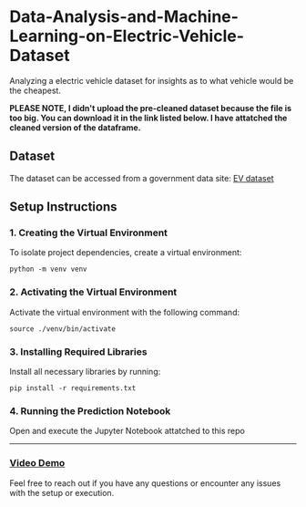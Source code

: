 # Data-Analysis-and-Machine-Learning-on-Electric-Vehicle-Dataset
Analyzing a electric vehicle dataset for insights as to what vehicle would be the cheapest. 


**PLEASE NOTE, I didn't upload the pre-cleaned dataset because the file is too big. You can download it in the link listed below. I have attatched the cleaned version of the dataframe.**


## Dataset

The dataset can be accessed from a government data site:
[EV dataset](https://data.wa.gov/Transportation/Electric-Vehicle-Population-Data/f6w7-q2d2/about_data)

## Setup Instructions

### 1. Creating the Virtual Environment

To isolate project dependencies, create a virtual environment:

```
python -m venv venv
```

### 2. Activating the Virtual Environment

Activate the virtual environment with the following command:

```
source ./venv/bin/activate
```

### 3. Installing Required Libraries

Install all necessary libraries by running:

```
pip install -r requirements.txt
```

### 4. Running the Prediction Notebook

Open and execute the Jupyter Notebook attatched to this repo

---

### [Video Demo](https://drive.google.com/file/d/1AD2gHVRxQxd_uSUjQ4EZqavwZR2hOYIx/view?usp=share_link)




Feel free to reach out if you have any questions or encounter any issues with the setup or execution.
